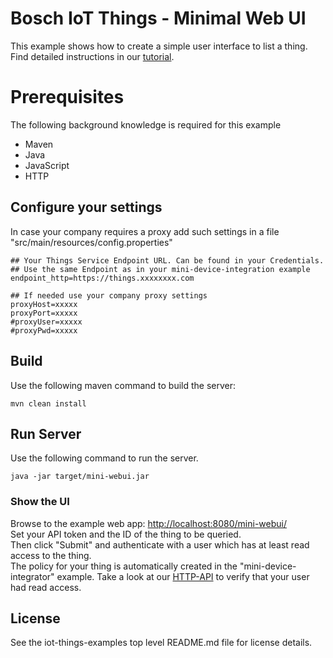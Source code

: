 # Bosch IoT Things - Minimal Web UI

This example shows how to create a simple user interface to list a thing.
Find detailed instructions in our [tutorial](https://things.eu-1.bosch-iot-suite.com/dokuwiki/doku.php?id=examples_tutorial:java_client:web_business-view).

# Prerequisites

The following background knowledge is required for this example

- Maven
- Java
- JavaScript
- HTTP

## Configure your settings

In case your company requires a proxy add such settings
in a file "src/main/resources/config.properties"
```
## Your Things Service Endpoint URL. Can be found in your Credentials. 
## Use the same Endpoint as in your mini-device-integration example
endpoint_http=https://things.xxxxxxxx.com

## If needed use your company proxy settings
proxyHost=xxxxx
proxyPort=xxxxx
#proxyUser=xxxxx
#proxyPwd=xxxxx
```

## Build

Use the following maven command to build the server:
```
mvn clean install
```

## Run Server

Use the following command to run the server.
```
java -jar target/mini-webui.jar
```

### Show the UI

Browse to the example web app: <http://localhost:8080/mini-webui/>\
Set your API token and the ID of the thing to be queried.\
Then click "Submit" and authenticate with a user which has at least read access to the thing.\
The policy for your thing is automatically created in the "mini-device-integrator" example. Take a look at our [HTTP-API](https://apidocs.bosch-iot-suite.com/?urls.primaryName=Bosch%20IoT%20Things%20-%20API%20v2#/Policies/get_policies__policyId_) to verify that your user had read access.

## License
See the iot-things-examples top level README.md file for license details.
